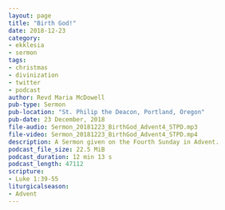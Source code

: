 ```yaml
---
layout: page
title: "Birth God!"
date: 2018-12-23
category:
- ekklesia
- sermon
tags:
- christmas
- divinization
- twitter
- podcast
author: Revd Maria McDowell
pub-type: Sermon
pub-location: "St. Philip the Deacon, Portland, Oregon"
pub-date: 23 December, 2018
file-audio: Sermon_20181223_BirthGod_Advent4_STPD.mp3
file-video: Sermon_20181223_BirthGod_Advent4_STPD.mp4
description: A Sermon given on the Fourth Sunday in Advent.
podcast_file_size: 22.5 MiB
podcast_duration: 12 min 13 s
podcast_length: 47112
scripture:
- Luke 1:39-55
liturgicalseason:
- Advent
---
```

